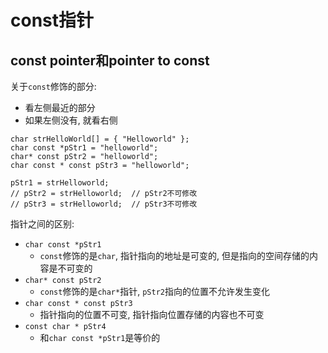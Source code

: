 # const指针

## const pointer和pointer to const
关于`const`修饰的部分:
- 看左侧最近的部分
- 如果左侧没有, 就看右侧

```
char strHelloWorld[] = { "Helloworld" };
char const *pStr1 = "helloworld";
char* const pStr2 = "helloworld";
char const * const pStr3 = "helloworld";

pStr1 = strHelloworld;
// pStr2 = strHelloworld;  // pStr2不可修改
// pStr3 = strHelloworld;  // pStr3不可修改
```

指针之间的区别:
- `char const *pStr1`
    - `const`修饰的是`char`, 指针指向的地址是可变的, 但是指向的空间存储的内容是不可变的
- `char* const pStr2`
    - `const`修饰的是`char*`指针, `pStr2`指向的位置不允许发生变化
- `char const * const pStr3`
    - 指针指向的位置不可变, 指针指向位置存储的内容也不可变
- `const char * pStr4`
    - 和`char const *pStr1`是等价的